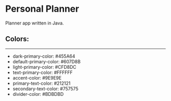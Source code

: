 # Personal Planner
Planner app written in Java.

## Colors:
---

- dark-primary-color: #455A64
- default-primary-color: #607D8B
- light-primary-color: #CFD8DC
- text-primary-color: #FFFFFF
- accent-color: #9E9E9E
- primary-text-color: #212121
- secondary-text-color: #757575
- divider-color: #BDBDBD